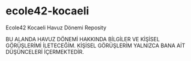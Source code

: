 # ecole42-kocaeli
Ecole42 Kocaeli Havuz Dönemi Reposity

BU ALANDA HAVUZ DÖNEMİ HAKKINDA BİLGİLER VE KİŞİSEL GÖRÜŞLERİMİ İLETECEĞİM. KİŞİSEL GÖRÜŞLERİM YALNIZCA BANA AİT DÜŞÜNCELERİ İÇERMEKTEDİR.

